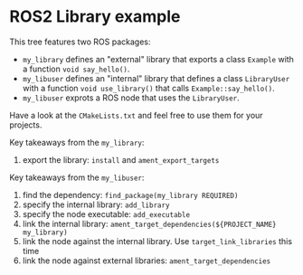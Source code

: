 # ROS2 Library example

This tree features two ROS packages:
 - `my_library` defines an "external" library that exports a class `Example`
   with a function `void say_hello()`. 
 - `my_libuser` defines an "internal" library that defines a class `LibraryUser`
   with a function `void use_library()` that calls `Example::say_hello()`.
 - `my_libuser` exprots a ROS node that uses the `LibraryUser`.

Have a look at the `CMakeLists.txt` and feel free to use them for your projects.

Key takeaways from the `my_library`:
1. export the library: `install` and `ament_export_targets`

Key takeaways from the `my_libuser`:
1. find the dependency: `find_package(my_library REQUIRED)`
2. specify the internal library: `add_library`
3. specify the node executable: `add_executable`
4. link the internal library: `ament_target_dependencies(${PROJECT_NAME} my_library)`
5. link the node against the internal library. Use `target_link_libraries` this time
6. link the node against external libraries: `ament_target_dependencies`
